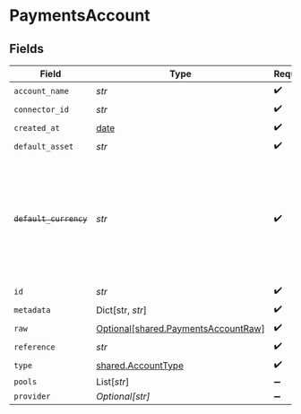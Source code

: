 # PaymentsAccount


## Fields

| Field                                                                                                                   | Type                                                                                                                    | Required                                                                                                                | Description                                                                                                             |
| ----------------------------------------------------------------------------------------------------------------------- | ----------------------------------------------------------------------------------------------------------------------- | ----------------------------------------------------------------------------------------------------------------------- | ----------------------------------------------------------------------------------------------------------------------- |
| `account_name`                                                                                                          | *str*                                                                                                                   | :heavy_check_mark:                                                                                                      | N/A                                                                                                                     |
| `connector_id`                                                                                                          | *str*                                                                                                                   | :heavy_check_mark:                                                                                                      | N/A                                                                                                                     |
| `created_at`                                                                                                            | [date](https://docs.python.org/3/library/datetime.html#date-objects)                                                    | :heavy_check_mark:                                                                                                      | N/A                                                                                                                     |
| `default_asset`                                                                                                         | *str*                                                                                                                   | :heavy_check_mark:                                                                                                      | N/A                                                                                                                     |
| ~~`default_currency`~~                                                                                                  | *str*                                                                                                                   | :heavy_check_mark:                                                                                                      | : warning: ** DEPRECATED **: This will be removed in a future release, please migrate away from it as soon as possible. |
| `id`                                                                                                                    | *str*                                                                                                                   | :heavy_check_mark:                                                                                                      | N/A                                                                                                                     |
| `metadata`                                                                                                              | Dict[str, *str*]                                                                                                        | :heavy_check_mark:                                                                                                      | N/A                                                                                                                     |
| `raw`                                                                                                                   | [Optional[shared.PaymentsAccountRaw]](../../models/shared/paymentsaccountraw.md)                                        | :heavy_check_mark:                                                                                                      | N/A                                                                                                                     |
| `reference`                                                                                                             | *str*                                                                                                                   | :heavy_check_mark:                                                                                                      | N/A                                                                                                                     |
| `type`                                                                                                                  | [shared.AccountType](../../models/shared/accounttype.md)                                                                | :heavy_check_mark:                                                                                                      | N/A                                                                                                                     |
| `pools`                                                                                                                 | List[*str*]                                                                                                             | :heavy_minus_sign:                                                                                                      | N/A                                                                                                                     |
| `provider`                                                                                                              | *Optional[str]*                                                                                                         | :heavy_minus_sign:                                                                                                      | N/A                                                                                                                     |